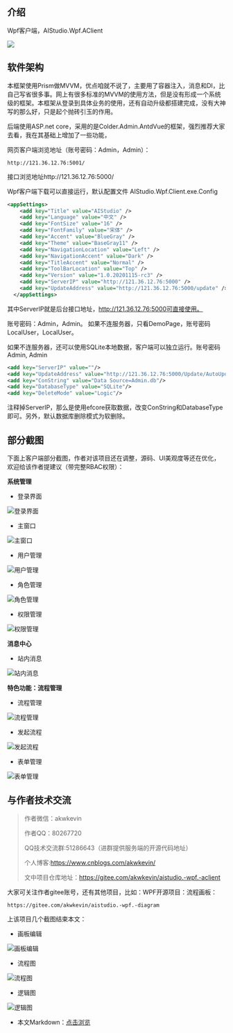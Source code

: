 ## 介绍

Wpf客户端，AIStudio.Wpf.AClient

![](https://img1.dotnet9.com/2021/07/0101.png)



## 软件架构

本框架使用Prism做MVVM，优点咱就不说了，主要用了容器注入，消息和DI，比自己写省很多事。网上有很多标准的MVVM的使用方法，但是没有形成一个系统级的框架。本框架从登录到具体业务的使用，还有自动升级都搭建完成，没有大神写的那么好，只是起个抛砖引玉的作用。

后端使用ASP.net core，采用的是Colder.Admin.AntdVue的框架，强烈推荐大家去看，我在其基础上增加了一些功能，

网页客户端浏览地址（账号密码：Admin，Admin）：

```shell
http://121.36.12.76:5001/
```


接口浏览地址http://121.36.12.76:5000/

Wpf客户端下载可以直接运行，默认配置文件 AIStudio.Wpf.Client.exe.Config

```xml
<appSettings>
    <add key="Title" value="AIStudio" />
    <add key="Language" value="中文" />
    <add key="FontSize" value="16" />
    <add key="FontFamily" value="宋体" />
    <add key="Accent" value="BlueGray" />
    <add key="Theme" value="BaseGray11" />
    <add key="NavigationLocation" value="Left" />
    <add key="NavigationAccent" value="Dark" />
    <add key="TitleAccent" value="Normal" />
    <add key="ToolBarLocation" value="Top" />
    <add key="Version" value="1.0.20201115-rc3" />
    <add key="ServerIP" value="http://121.36.12.76:5000" />
    <add key="UpdateAddress" value="http://121.36.12.76:5000/update" />
  </appSettings>
```


其中ServerIP就是后台接口地址，http://121.36.12.76:5000可直接使用。

账号密码：Admin，Admin。
如果不连服务器，只看DemoPage，账号密码LocalUser，LocalUser。

如果不连服务器，还可以使用SQLite本地数据，客户端可以独立运行。账号密码Admin, Admin

```xml
<add key="ServerIP" value=""/> 
<add key="UpdateAddress" value="http://121.36.12.76:5000/Update/AutoUpdater.xml"/>
<add key="ConString" value="Data Source=Admin.db"/>
<add key="DatabaseType" value="SQLite"/>
<add key="DeleteMode" value="Logic"/>
```

注释掉ServerIP，那么是使用efcore获取数据，改变ConString和DatabaseType即可。另外，默认数据库删除模式为软删除。

## 部分截图

下面上客户端部分截图，作者对该项目还在调整，源码、UI美观度等还在优化，欢迎给该作者提建议（带完整RBAC权限）：

**系统管理**

- 登录界面

![登录界面](https://img1.dotnet9.com/2021/07/0102.png)

- 主窗口

![主窗口](https://img1.dotnet9.com/2021/07/0103.png)

- 用户管理

![用户管理](https://img1.dotnet9.com/2021/07/0104.gif)

- 角色管理

![角色管理](https://img1.dotnet9.com/2021/07/0105.gif)

- 权限管理

![权限管理](https://img1.dotnet9.com/2021/07/0106.gif)

**消息中心**

- 站内消息

![站内消息](https://img1.dotnet9.com/2021/07/0107.gif)

**特色功能：流程管理**

- 流程管理

![流程管理](https://img1.dotnet9.com/2021/07/0108.gif)

- 发起流程

![发起流程](https://img1.dotnet9.com/2021/07/0109.gif)

- 表单管理

![表单管理](https://img1.dotnet9.com/2021/07/0110.gif)

## 与作者技术交流

>作者微信：akwkevin
>
>作者QQ：80267720
>
>QQ技术交流群:51286643（进群提供服务端的开源代码地址）
>
>个人博客:https://www.cnblogs.com/akwkevin/
>
>文中项目仓库地址：https://gitee.com/akwkevin/aistudio.-wpf.-aclient

大家可关注作者gitee账号，还有其他项目，比如：WPF开源项目：流程画板：

```shell
https://gitee.com/akwkevin/aistudio.-wpf.-diagram
```

上该项目几个截图结束本文：

- 画板编辑

![画板编辑](https://img1.dotnet9.com/2021/07/0111.png)

- 流程图

![流程图](https://img1.dotnet9.com/2021/07/0112.png)

- 逻辑图

![逻辑图](https://img1.dotnet9.com/2021/07/0113.png)

- 本文Markdown：[点击浏览](https://github.com/dotnet9/Assets.Dotnet9/blob/main/2021/07/2021-07-25_01.md)